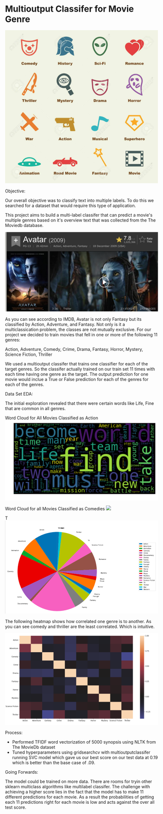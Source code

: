 # Multioutput Classifer for Movie Genre

![](/Media/pic.jpeg)


Objective:

Our overall objective was to classify text into multiple labels. To do this we searched for a dataset that would require this type of application. 

This project aims to build a multi-label classifer that can predict a movie's multiple genres based on it's overview text that was collected from the The Moviedb database. 

![](/Media/Avatar.png)

As you can see according to IMDB, Avatar is not only Fantasy but its classified by Action, Adventure, and Fantasy. Not only is it a multiclassication problem, the classes are not mutually exclusive. For our project we decided to train movies that fell in one or more of the following 11 genres:  

Action,  Adventure, Comedy, Crime, Drama, Fantasy, Horror, Mystery, Science Fiction, Thriller

We used a multioutput classifer that trains one classifier for each of the target genres. So the classifer actually trained on our train set 11 times with each time having one genre as the target. The output prediction for one movie would inclue a True or False prediction for each of the genres for each of the genres. 


Data Set EDA:
  
The initial exploration revealed that there were certain words like Life, Fine that are common in all genres. 

Word Cloud for All Movies Classified as Action
![](/Media/WCAction.png)

Word Cloud for all Movies Classified as Comedies
![](/Media/wcComedy.png.png)
 
T
![](/Media/pie1.png)

The following heatmap shows how correlated one genre is to another. As you can see comedy and thriller are the least correlated. Which is intuitive.  

![](/Media/heatmap.png)








Process: 

- Performed  TFIDF word vectorization of 5000 synopsis using NLTK from The MovieDb dataset  
- Tuned hyperparameters using gridsearchcv with multioutputclassifer running SVC model which gave us our best score on our test data at 0.19 which is better than the base case of .09. 

Going Forwards: 

The model could be trained on more data. There are rooms for tryin other sklearn multiclass algorithms like multilabel classifer. The challenge with achieving a higher score lies in the fact that the model has to make 11 different predictions for each movie. As a result the probabilities of getting each 11 predictions right for each movie is low and acts against the over all test score. 
 

